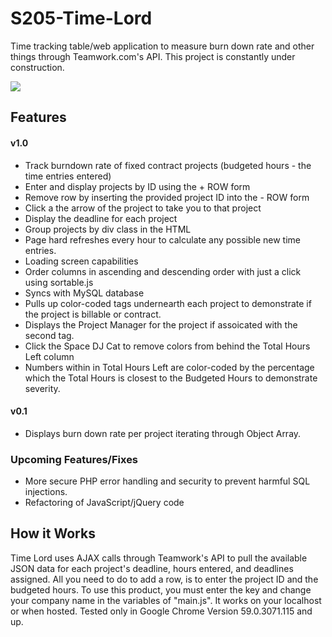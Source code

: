 # S205-Time-Lord
Time tracking table/web application to measure burn down rate and other things through Teamwork.com's API. This project is constantly under construction.


<img src="http://i.imgur.com/cNZwd3Y.png" />

## Features
#### v1.0
- Track burndown rate of fixed contract projects (budgeted hours - the time entries entered)
- Enter and display projects by ID using the + ROW form
- Remove row by inserting the provided project ID into the - ROW form
- Click a the arrow of the project to take you to that project
- Display the deadline for each project
- Group projects by div class in the HTML
- Page hard refreshes every hour to calculate any possible new time entries.
- Loading screen capabilities
- Order columns in ascending and descending order with just a click using sortable.js
- Syncs with MySQL database
- Pulls up color-coded tags undernearth each project to demonstrate if the project is billable or contract.
- Displays the Project Manager for the project if assoicated with the second tag.
- Click the Space DJ Cat to remove colors from behind the Total Hours Left column
- Numbers within in Total Hours Left are color-coded by the percentage which the Total Hours is closest to the Budgeted Hours to demonstrate severity.

#### v0.1
 - Displays burn down rate per project iterating through Object Array.
  
### Upcoming Features/Fixes
 - More secure PHP error handling and security to prevent harmful SQL injections.
 - Refactoring of JavaScript/jQuery code

## How it Works

Time Lord uses AJAX calls through Teamwork's API to pull the available JSON data for each project's deadline, hours entered, and deadlines assigned. All you need to do to add a row, is to enter the project ID and the budgeted hours. To use this product, you must enter the key and change your company name in the variables of "main.js". It works on your localhost or when hosted. Tested only in Google Chrome Version 59.0.3071.115 and up.
